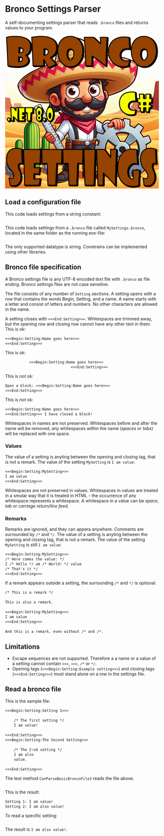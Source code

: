 # Bronco Settings Parser

A self-documenting settings parser that reads `.bronco` files and returns values ​​to your program.

![Bronco logo](https://raw.githubusercontent.com/Anders-H/BroncoSettingsParser/refs/heads/main/bronco.jpg)

## Load a configuration file

This code loads settings from a string constant:


```

```

This code loads settings from a `.bronco` file called `MySettings.bronco`, located in the same folder as the running exe-file:


```

```



The only supported datatype is string. Constrains can be implemented using other libraries.

## Bronco file specification

A Bronco settings file is any UTF-8 encoded text file with `.bronco` as file ending. Bronco settings files are not case sensitive.

The file consists of any number of `Setting` sections. A setting opens with a row that contains the words Begin, Setting, and a name.
A name starts with a letter and consist of letters and numbers. No other characters are allowed in the name.

A setting closes with `<<<End:Setting>>>`. Whitespaces are trimmed away, but the opening row and closing row cannot have any
other text in them. This is ok:


```
<<<Begin:Setting:Name goes here>>>
<<<End:Setting>>>
```

This is ok:


```
           <<<Begin:Setting:Name goes here>>>
                              <<<End:Setting>>>
```

This is *not* ok:


```
Open a block: <<<Begin:Setting:Name goes here>>>
<<<End:Setting>>>
```

This is *not* ok:


```
<<<Begin:Setting:Name goes here>>>
<<<End:Setting>>> I have closed a block!
```

Whitespaces in names are not preserved. Whitespaces before and after the name will be removed, any whitespaces within the name (*spaces* or *tabs*) will be replaced with one space.


### Values

The value of a setting is anyting between the opening and closing tag, that is not a remark. The value of the setting `MySetting` is `I am value`:

```
<<<Begin:Setting:MySetting>>>
I am value
<<<End:Setting>>>
```

Whitespaces are not preserved in values. Whitespaces in values are treated in a smular way that it is treated in HTML - the occurrence of any whitespace represents a whitespace. A whitespace in a value can be *space*, *tab* or *carriage return/line feed*.

### Remarks

Remarks are ignored, and they can appera anywhere. Comments are surrounded by `/*` and `*/`. The value of a setting is anyting between the opening and closing tag, that is not a remark. The value of the setting `MySetting` is still `I am value`:

```
<<<Begin:Setting:MySetting>>>
/* Here comes the value: */
I /* Hello */ am /* World! */ value
/* That's it */
<<<End:Setting>>>
```

If a remark appears outside a setting, the surrounding `/*` and `*/` is optional.

```
/* This is a remark */

This is also a remark.

<<<Begin:Setting:MySetting>>>
I am value
<<<End:Setting>>>

And this is a remark, even without /* and /*.
```

## Limitations

- Escape sequences are not supported. Therefore a a name or a value of a setting cannot contain `<<<`, `>>>`, `/*` or `*/`.
- Opening tags (`<<<Begin:Setting:Example setting>>>`) and closing tags (`<<<End:Setting>>>`) must stand alone on a row in the settings file.

## Read a bronco file

This is the sample file:


```
<<<Begin:Setting:Setting 1>>>

    /* The first setting */
    I am value!

<<<End:Setting>>>
<<<Begin:Setting:The Second Setting>>>

    /* The 2:nd setting */
    I am also
    value.

<<<End:Setting>>>
```

The test method `CanParseBasicBroncoFile3` reads the file above.


```
```


This is the result:

```
Setting 1: I am value!
Setting 2: I am also value!
```

To read a specific setting:

```
```

The result is `I am also value!`.